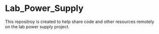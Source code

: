 # Lab_Power_Supply
This repositroy is created to help share code and other resources remotely on the lab power supply project.
